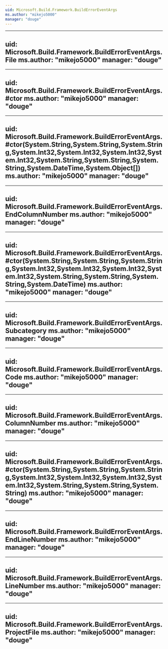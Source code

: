 ```yaml
---
uid: Microsoft.Build.Framework.BuildErrorEventArgs
ms.author: "mikejo5000"
manager: "douge"
---
```


---
uid: Microsoft.Build.Framework.BuildErrorEventArgs.File
ms.author: "mikejo5000"
manager: "douge"
---

---
uid: Microsoft.Build.Framework.BuildErrorEventArgs.#ctor
ms.author: "mikejo5000"
manager: "douge"
---

---
uid: Microsoft.Build.Framework.BuildErrorEventArgs.#ctor(System.String,System.String,System.String,System.Int32,System.Int32,System.Int32,System.Int32,System.String,System.String,System.String,System.DateTime,System.Object[])
ms.author: "mikejo5000"
manager: "douge"
---

---
uid: Microsoft.Build.Framework.BuildErrorEventArgs.EndColumnNumber
ms.author: "mikejo5000"
manager: "douge"
---

---
uid: Microsoft.Build.Framework.BuildErrorEventArgs.#ctor(System.String,System.String,System.String,System.Int32,System.Int32,System.Int32,System.Int32,System.String,System.String,System.String,System.DateTime)
ms.author: "mikejo5000"
manager: "douge"
---

---
uid: Microsoft.Build.Framework.BuildErrorEventArgs.Subcategory
ms.author: "mikejo5000"
manager: "douge"
---

---
uid: Microsoft.Build.Framework.BuildErrorEventArgs.Code
ms.author: "mikejo5000"
manager: "douge"
---

---
uid: Microsoft.Build.Framework.BuildErrorEventArgs.ColumnNumber
ms.author: "mikejo5000"
manager: "douge"
---

---
uid: Microsoft.Build.Framework.BuildErrorEventArgs.#ctor(System.String,System.String,System.String,System.Int32,System.Int32,System.Int32,System.Int32,System.String,System.String,System.String)
ms.author: "mikejo5000"
manager: "douge"
---

---
uid: Microsoft.Build.Framework.BuildErrorEventArgs.EndLineNumber
ms.author: "mikejo5000"
manager: "douge"
---

---
uid: Microsoft.Build.Framework.BuildErrorEventArgs.LineNumber
ms.author: "mikejo5000"
manager: "douge"
---

---
uid: Microsoft.Build.Framework.BuildErrorEventArgs.ProjectFile
ms.author: "mikejo5000"
manager: "douge"
---
